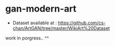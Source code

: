 # gan-modern-art

- Dataset available at : <https://github.com/cs-chan/ArtGAN/tree/master/WikiArt%20Dataset>

work in porgress.. ^^